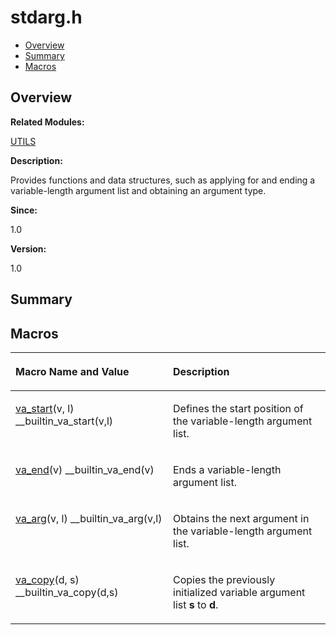 # stdarg.h<a name="ZH-CN_TOPIC_0000001055308039"></a>

-   [Overview](#section578590524165629)
-   [Summary](#section1992330270165629)
-   [Macros](#define-members)

## **Overview**<a name="section578590524165629"></a>

**Related Modules:**

[UTILS](UTILS.md)

**Description:**

Provides functions and data structures, such as applying for and ending a variable-length argument list and obtaining an argument type. 

**Since:**

1.0

**Version:**

1.0

## **Summary**<a name="section1992330270165629"></a>

## Macros<a name="define-members"></a>

<a name="table128332149165629"></a>
<table><thead align="left"><tr id="row252421803165629"><th class="cellrowborder" valign="top" width="50%" id="mcps1.1.3.1.1"><p id="p1126726737165629"><a name="p1126726737165629"></a><a name="p1126726737165629"></a>Macro Name and Value</p>
</th>
<th class="cellrowborder" valign="top" width="50%" id="mcps1.1.3.1.2"><p id="p312201843165629"><a name="p312201843165629"></a><a name="p312201843165629"></a>Description</p>
</th>
</tr>
</thead>
<tbody><tr id="row652212987165629"><td class="cellrowborder" valign="top" width="50%" headers="mcps1.1.3.1.1 "><p id="p2007220761165629"><a name="p2007220761165629"></a><a name="p2007220761165629"></a><a href="UTILS.md#gaa0628ab596c3d7e78f5e08c2d98e24da">va_start</a>(v, l)   __builtin_va_start(v,l)</p>
</td>
<td class="cellrowborder" valign="top" width="50%" headers="mcps1.1.3.1.2 "><p id="p1168112452165629"><a name="p1168112452165629"></a><a name="p1168112452165629"></a>Defines the start position of the variable-length argument list. </p>
</td>
</tr>
<tr id="row376010870165629"><td class="cellrowborder" valign="top" width="50%" headers="mcps1.1.3.1.1 "><p id="p438828606165629"><a name="p438828606165629"></a><a name="p438828606165629"></a><a href="UTILS.md#ga823b205416e9129825841b74c3bf8484">va_end</a>(v)   __builtin_va_end(v)</p>
</td>
<td class="cellrowborder" valign="top" width="50%" headers="mcps1.1.3.1.2 "><p id="p2125959498165629"><a name="p2125959498165629"></a><a name="p2125959498165629"></a>Ends a variable-length argument list. </p>
</td>
</tr>
<tr id="row1806731525165629"><td class="cellrowborder" valign="top" width="50%" headers="mcps1.1.3.1.1 "><p id="p488301716165629"><a name="p488301716165629"></a><a name="p488301716165629"></a><a href="UTILS.md#ga9cfd655f1203c9a345ddd90446f0bcee">va_arg</a>(v, l)   __builtin_va_arg(v,l)</p>
</td>
<td class="cellrowborder" valign="top" width="50%" headers="mcps1.1.3.1.2 "><p id="p1336136670165629"><a name="p1336136670165629"></a><a name="p1336136670165629"></a>Obtains the next argument in the variable-length argument list. </p>
</td>
</tr>
<tr id="row1400147264165629"><td class="cellrowborder" valign="top" width="50%" headers="mcps1.1.3.1.1 "><p id="p434966750165629"><a name="p434966750165629"></a><a name="p434966750165629"></a><a href="UTILS.md#ga23a32070bb5595761e7ed3884a84eb4a">va_copy</a>(d, s)   __builtin_va_copy(d,s)</p>
</td>
<td class="cellrowborder" valign="top" width="50%" headers="mcps1.1.3.1.2 "><p id="p1066959999165629"><a name="p1066959999165629"></a><a name="p1066959999165629"></a>Copies the previously initialized variable argument list <strong id="b1051790796165629"><a name="b1051790796165629"></a><a name="b1051790796165629"></a>s</strong> to <strong id="b1856295171165629"><a name="b1856295171165629"></a><a name="b1856295171165629"></a>d</strong>. </p>
</td>
</tr>
</tbody>
</table>

